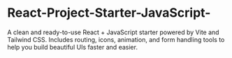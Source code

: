 # React-Project-Starter-JavaScript-
A clean and ready-to-use React + JavaScript starter powered by Vite and Tailwind CSS. Includes routing, icons, animation, and form handling tools to help you build beautiful UIs faster and easier.
